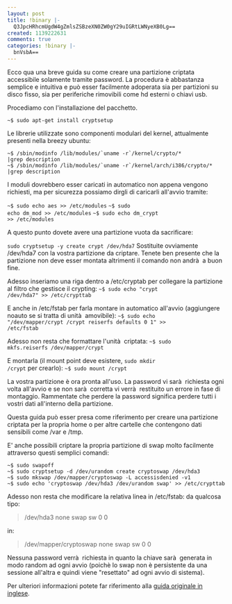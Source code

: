 ```yaml
---
layout: post
title: !binary |-
  Q3JpcHRhcmUgdW4gZmlsZSBzeXN0ZW0gY29uIGRtLWNyeXB0Lg==
created: 1139222631
comments: true
categories: !binary |-
  bnVsbA==
---
```

Ecco qua una breve guida su come creare una partizione criptata accessibile solamente tramite password. La procedura è abbastanza semplice e intuitiva e può esser facilmente adoperata sia per partizioni su disco fisso, sia per periferiche rimovibili come hd esterni o chiavi usb.

<!--break-->
Procediamo con l'installazione del pacchetto.

<code>~$ sudo apt-get install cryptsetup</code>


Le librerie utilizzate sono componenti modulari del kernel, attualmente presenti nella breezy ubuntu:

<pre><code>~$ /sbin/modinfo /lib/modules/`uname -r`/kernel/crypto/*           |grep description
~$ /sbin/modinfo /lib/modules/`uname -r`/kernel/arch/i386/crypto/* |grep description</code></pre>


I moduli dovrebbero esser caricati in automatico non appena vengono richiesti, ma per sicurezza possiamo dirgli di caricarli all'avvio tramite:

<code>~$ sudo echo aes >> /etc/modules</code>
<code>~$ sudo echo dm_mod   >> /etc/modules</code>
<code>~$ sudo echo dm_crypt >> /etc/modules</code>


A questo punto dovete avere una partizione vuota da sacrificare:

<code>sudo cryptsetup -y create crypt /dev/hda7</code>
Sostituite ovviamente /dev/hda7 con la vostra partizione da criptare. Tenete ben presente che la partizione non deve esser montata altrimenti il comando non andrà  a buon fine.


Adesso inseriamo una riga dentro a /etc/cryptab per collegare la partizione al filtro che gestisce il crypting:
<code>~$ sudo echo "crypt /dev/hda7" >> /etc/crypttab</code>

E anche in /etc/fstab per farla montare in automatico all'avvio (aggiungere noauto se si tratta di unità  amovibile):
<code>~$ sudo echo "/dev/mapper/crypt /crypt reiserfs defaults 0 1" >> /etc/fstab</code>


Adesso non resta che formattare l'unità  criptata:
<code>~$ sudo mkfs.reiserfs /dev/mapper/crypt</code>

E montarla (il mount point deve esistere, <code>sudo mkdir /crypt</code> per crearlo):
<code>~$ sudo mount /crypt</code>


La vostra partizione è ora pronta all'uso. La password vi sarà  richiesta ogni volta all'avvio e se non sarà  corretta vi verrà  restituito un errore in fase di montaggio. Rammentate che perdere la password significa perdere tutti i vostri dati all'interno della partizione.

Questa guida può esser presa come riferimento per creare una partizione criptata per la propria home o per altre cartelle che contengono dati sensibili come /var e /tmp.

E' anche possibili criptare la propria partizione di swap molto facilmente attraverso questi semplici comandi:

<pre><code>~$ sudo swapoff
~$ sudo cryptsetup -d /dev/urandom create cryptoswap /dev/hda3
~$ sudo mkswap /dev/mapper/cryptoswap -L accessisdenied -v1
~$ sudo echo 'cryptoswap /dev/hda3 /dev/urandom swap' >> /etc/crypttab</code></pre>
Adesso non resta che modificare la relativa linea in /etc/fstab:
da qualcosa tipo:
<blockquote>/dev/hda3       none            swap    sw              0       0</blockquote>
in:
<blockquote>/dev/mapper/cryptoswap none     swap    sw              0       0</blockquote>

Nessuna password verrà  richiesta in quanto la chiave sarà  generata in modo random ad ogni avvio (poichè lo swap non è persistente da una sessione all'altra e quindi viene "resettato" ad ogni avvio di sistema).

Per ulteriori informazioni potete far riferimento alla <a href="https://wiki.ubuntu.com/EncryptedFilesystemHowto?action=fullsearch&context=180&value=EncryptedFilesystemHowto&titlesearch=Titoli">guida originale in inglese</a>.

